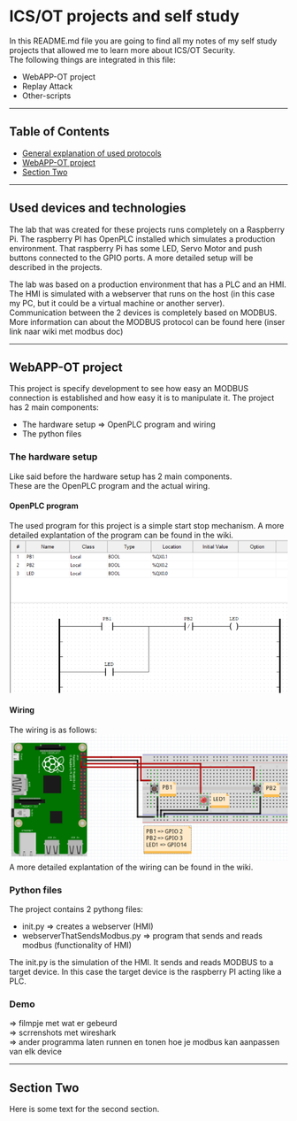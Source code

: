 # ICS/OT projects and self study

In this README.md file you are going to find all my notes of my self study projects
that allowed me to learn more about ICS/OT Security.  
The following things are integrated in this file:  
- WebAPP-OT project
- Replay Attack
- Other-scripts

---

## Table of Contents

- [General explanation of used protocols](#Used-devices-and-technologies)
- [WebAPP-OT project](#WebAPP-OT-project)
- [Section Two](#section-two)

---

## Used devices and technologies
The lab that was created for these projects runs completely on a Raspberry Pi. The raspberry PI
has OpenPLC installed which simulates a production environment. That raspberry Pi has some LED, Servo Motor 
and push buttons connected to the GPIO ports. A more detailed setup will be described in the projects.

The lab was based on a production environment that has a PLC and an HMI. The HMI is simulated with a webserver that runs 
on the host (in this case my PC, but it could be a virtual machine or another server).  
Communication between the 2 devices is completely based on MODBUS. More information can about the MODBUS protocol 
can be found here (inser link naar wiki met modbus doc)


---

## WebAPP-OT project

This project is specify development to see how easy an MODBUS connection is established and
how easy it is to manipulate it.
The project has 2 main components:
- The hardware setup => OpenPLC program and wiring
- The python files

### The hardware setup
Like said before the hardware setup has 2 main components.  
These are the OpenPLC program and the actual wiring.

#### OpenPLC program
The used program for this project is a simple start stop mechanism.
A more detailed explantation of the program can be found in the wiki.
![img.png](img.png)

#### Wiring
The wiring is as follows:
![img_1.png](img_1.png)
A more detailed explantation of the wiring can be found in the wiki.

### Python files
The project contains 2 pythong files:
- init.py => creates a webserver (HMI)
- webserverThatSendsModbus.py => program that sends and reads modbus (functionality of HMI)

The init.py is the simulation of the HMI. It sends and reads MODBUS to a target device.
In this case the target device is the raspberry PI acting like a PLC. 

### Demo
=> filmpje met wat er gebeurd  
=> scrrenshots met wireshark  
=> ander programma laten runnen en tonen hoe je modbus kan aanpassen van elk device 



---

## Section Two

Here is some text for the second section.
